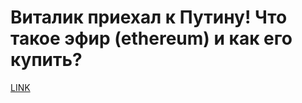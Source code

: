 # Виталик приехал к Путину! Что такое эфир (ethereum) и как его купить?



[LINK](https://varlamov.ru/2407265.html)